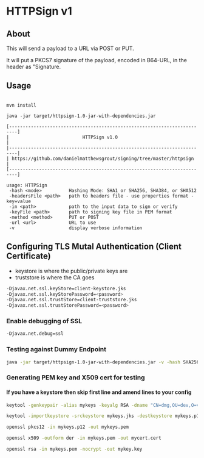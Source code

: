 # HTTPSign v1

## About

This will send a payload to a URL via POST or PUT.  

It will put a PKCS7 signature of the payload, encoded in B64-URL, in the header as "Signature.

## Usage

```none

mvn install

java -jar target/httpsign-1.0-jar-with-dependencies.jar

[-------------------------------------------------------------------------]
|                           HTTPSign v1.0                                 |
|-------------------------------------------------------------------------|
| https://github.com/danielmatthewsgrout/signing/tree/master/httpsign     |
[-------------------------------------------------------------------------]

usage: HTTPSign
 -hash <mode>          Hashing Mode: SHA1 or SHA256, SHA384, or SHA512
 -headersFile <path>   path to headers file - use properties format - key=value
 -in <path>            path to the input data to sign or verify
 -keyFile <path>       path to signing key file in PEM format
 -method <method>      PUT or POST
 -url <url>            URL to use
 -v                    display verbose information
```

## Configuring TLS Mutal Authentication (Client Certificate)

* keystore is where the public/private keys are
* truststore is where the CA goes

```bash
-Djavax.net.ssl.keyStore=client-keystore.jks
-Djavax.net.ssl.keyStorePassword=<password>
-Djavax.net.ssl.trustStore=client-truststore.jks
-Djavax.net.ssl.trustStorePassword=<password>
```

### Enable debugging of SSL

```bash
-Djavax.net.debug=ssl
```

### Testing against Dummy Endpoint

```Bash
java -jar target/httpsign-1.0-jar-with-dependencies.jar -v -hash SHA256 -in test.txt -headersFile headers.txt -keyFile keys/mykey.pem -method POST -url https://postman-echo.com/post
```

### Generating PEM key and X509 cert for testing

#### If you have a keystore then skip first line and amend lines to your config

```bash
keytool -genkeypair -alias mykeys -keyalg RSA -dname "CN=dmg,OU=dev,O=vl,L=bd,C=UK" -keystore mykeys.jks -keypass password -storepass password

keytool -importkeystore -srckeystore mykeys.jks -destkeystore mykeys.p12 -srcstoretype jks -deststoretype pkcs12 -destkeypass password

openssl pkcs12 -in mykeys.p12 -out mykeys.pem

openssl x509 -outform der -in mykeys.pem -out mycert.cert

openssl rsa -in mykeys.pem -nocrypt -out mykey.key
```
